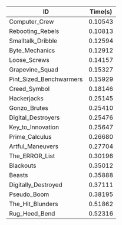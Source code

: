 |ID|Time(s)|
|-|-|
|Computer_Crew|0.10543|
|Rebooting_Rebels|0.10813|
|Smalltalk_Dribble|0.12594|
|Byte_Mechanics|0.12912|
|Loose_Screws|0.14157|
|Grapevine_Squad|0.15327|
|Pint_Sized_Benchwarmers|0.15929|
|Creed_Symbol|0.18146|
|Hackerjacks|0.25145|
|Gonzo_Brutes|0.25410|
|Digital_Destroyers|0.25476|
|Key_to_Innovation|0.25647|
|Prime_Calculus|0.26680|
|Artful_Maneuvers|0.27704|
|The_ERROR_List|0.30196|
|Blackouts|0.35012|
|Beasts|0.35888|
|Digitally_Destroyed|0.37111|
|Pseudo_Boom|0.38195|
|The_Hit_Blunders|0.51862|
|Rug_Heed_Bend|0.52316|
